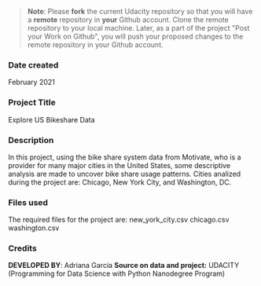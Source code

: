 >**Note**: Please **fork** the current Udacity repository so that you will have a **remote** repository in **your** Github account. Clone the remote repository to your local machine. Later, as a part of the project "Post your Work on Github", you will push your proposed changes to the remote repository in your Github account.

### Date created
February 2021

### Project Title
Explore US Bikeshare Data

### Description
In this project, using the bike share system data from Motivate, who is a provider for many major cities in the United States, some descriptive analysis are made to uncover bike share usage patterns. 
Cities analized during the project are: 
Chicago, New York City, and Washington, DC.

### Files used
The required files for the project are: 
new_york_city.csv
chicago.csv
washington.csv


### Credits
**DEVELOPED BY**: Adriana Garcia
**Source on data and project:** UDACITY (Programming for Data Science with Python Nanodegree Program)

